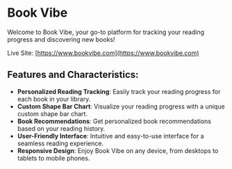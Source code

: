 # Book Vibe

Welcome to Book Vibe, your go-to platform for tracking your reading progress and discovering new books!

Live Site: [https://www.bookvibe.com](https://www.bookvibe.com)

## Features and Characteristics:

- **Personalized Reading Tracking**: Easily track your reading progress for each book in your library.
- **Custom Shape Bar Chart**: Visualize your reading progress with a unique custom shape bar chart.
- **Book Recommendations**: Get personalized book recommendations based on your reading history.
- **User-Friendly Interface**: Intuitive and easy-to-use interface for a seamless reading experience.
- **Responsive Design**: Enjoy Book Vibe on any device, from desktops to tablets to mobile phones.
